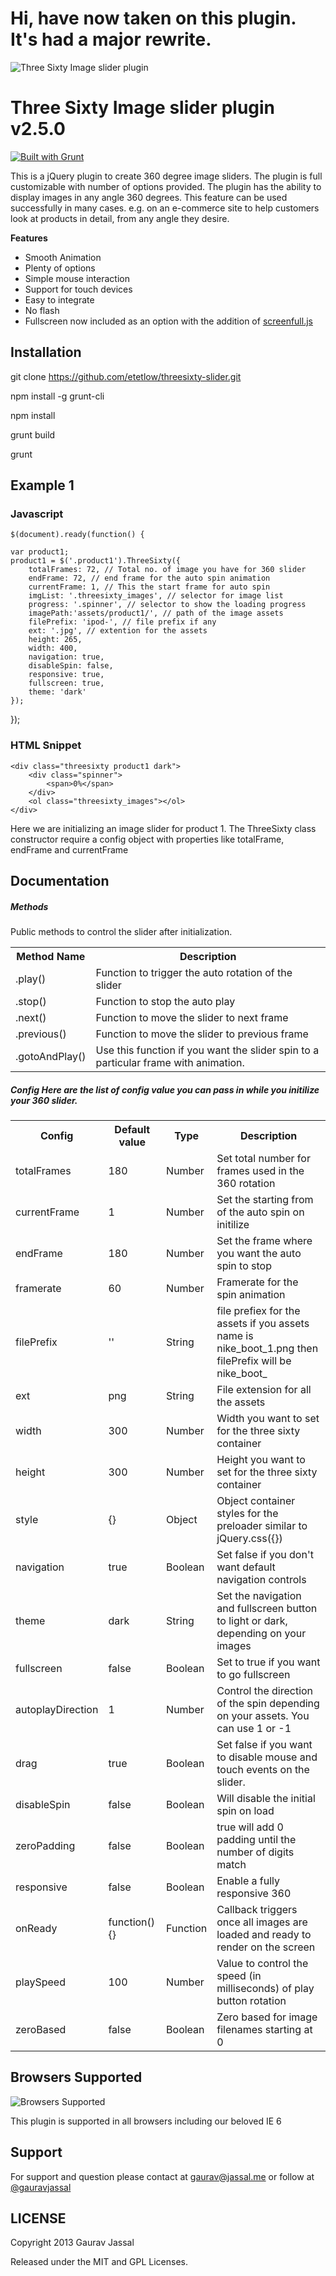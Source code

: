 # Hi, have now taken on this plugin. It's had a major rewrite.

![Three Sixty Image slider plugin](https://raw.github.com/creativeaura/threesixty-slider/master/assets/360.png)

Three Sixty Image slider plugin v2.5.0
=================
[![Built with Grunt](https://cdn.gruntjs.com/builtwith.svg)](https://gruntjs.com/)

This is a jQuery plugin to create 360 degree image sliders. The plugin is full customizable with number of options provided. The plugin has the ability to display images in any angle 360 degrees. This feature can be used successfully in many cases.
e.g. on an e-commerce site to help customers look at products in detail, from any angle they desire.

**Features**

- Smooth Animation
- Plenty of options
- Simple mouse interaction
- Support for touch devices
- Easy to integrate
- No flash
- Fullscreen now included as an option with the addition of [screenfull.js](https://sindresorhus.com/screenfull.js)

Installation
---------------------

git clone https://github.com/etetlow/threesixty-slider.git

npm install -g grunt-cli

npm install

grunt build

grunt

Example 1
---------------------
### Javascript ######
    $(document).ready(function() {

    var product1;
    product1 = $('.product1').ThreeSixty({
        totalFrames: 72, // Total no. of image you have for 360 slider
        endFrame: 72, // end frame for the auto spin animation
        currentFrame: 1, // This the start frame for auto spin
        imgList: '.threesixty_images', // selector for image list
        progress: '.spinner', // selector to show the loading progress
        imagePath:'assets/product1/', // path of the image assets
        filePrefix: 'ipod-', // file prefix if any
        ext: '.jpg', // extention for the assets
        height: 265,
        width: 400,
        navigation: true,
        disableSpin: false,
        responsive: true,
        fullscreen: true,
        theme: 'dark'
    });
});

### HTML Snippet ######

    <div class="threesixty product1 dark">
        <div class="spinner">
            <span>0%</span>
        </div>
        <ol class="threesixty_images"></ol>
    </div>


Here we are initializing an image slider for product 1. The ThreeSixty class constructor require a config object with properties like totalFrame, endFrame and currentFrame


Documentation
---------------------
##### Methods

Public methods to control the slider after initialization.
<table>
    <tr>
        <th>Method Name</th>
        <th>Description</th>
    </tr>
    <tr>
        <td>.play()</td>
        <td>Function to trigger the auto rotation of the slider</td>
    </tr>
    <tr>
        <td>.stop()</td>
        <td>Function to stop the auto play</td>
    </tr>
    <tr>
        <td>.next()</td>
        <td>Function to move the slider to next frame</td>
    </tr>
    <tr>
        <td>.previous()</td>
        <td>Function to move the slider to previous frame</td>
    </tr>
    <tr>
        <td>.gotoAndPlay()</td>
        <td>Use this function if you want the slider spin to a particular frame with animation.</td>
    </tr>
</table>

##### Config Here are the list of config value you can pass in while you initilize your 360 slider.

<table>
    <tr>
        <th>Config</th>
        <th>Default value</th>
        <th>Type</th>
        <th>Description</th>
    </tr>
    <tr>
        <td>totalFrames</td>
        <td>180</td>
        <td>Number</td>
        <td>Set total number for frames used in the 360 rotation</td>
    </tr>
    <tr>
        <td>currentFrame</td>
        <td>1</td>
        <td>Number</td>
        <td>Set the starting from of the auto spin on initilize</td>
    </tr>
    <tr>
        <td>endFrame</td>
        <td>180</td>
        <td>Number</td>
        <td>Set the frame where you want the auto spin to stop</td>
    </tr>
    <tr>
        <td>framerate</td>
        <td>60</td>
        <td>Number</td>
        <td>Framerate for the spin animation</td>
    </tr>
    <tr>
        <td>filePrefix</td>
        <td>''</td>
        <td>String</td>
        <td>file prefiex for the assets if you assets name is nike_boot_1.png then filePrefix will be nike_boot_</td>
    </tr>
    <tr>
        <td>ext</td>
        <td>png</td>
        <td>String</td>
        <td>File extension for all the assets</td>
    </tr>
    <tr>
        <td>width</td>
        <td>300</td>
        <td>Number</td>
        <td>Width you want to set for the three sixty container</td>
    </tr>
    <tr>
        <td>height</td>
        <td>300</td>
        <td>Number</td>
        <td>Height you want to set for the three sixty container</td>
    </tr>
    <tr>
        <td>style</td>
        <td>{}</td>
        <td>Object</td>
        <td>Object container styles for the preloader similar to jQuery.css({})</td>
    </tr>
    <tr>
        <td>navigation</td>
        <td>true</td>
        <td>Boolean</td>
        <td>Set false if you don't want default navigation controls</td>
    </tr>
    <tr>
        <td>theme</td>
        <td>dark</td>
        <td>String</td>
        <td>Set the navigation and fullscreen button to light or dark, depending on your images</td>
    </tr>
    <tr>
        <td>fullscreen</td>
        <td>false</td>
        <td>Boolean</td>
        <td>Set to true if you want to go fullscreen</td>
    </tr>
    <tr>
        <td>autoplayDirection</td>
        <td>1</td>
        <td>Number</td>
        <td>Control the direction of the spin depending on your assets. You can use 1 or -1</td>
    </tr>
    <tr>
        <td>drag</td>
        <td>true</td>
        <td>Boolean</td>
        <td>Set false if you want to disable mouse and touch events on the slider.</td>
    </tr>
    <tr>
        <td>disableSpin</td>
        <td>false</td>
        <td>Boolean</td>
        <td>Will disable the initial spin on load</td>
    </tr>
    <tr>
        <td>zeroPadding</td>
        <td>false</td>
        <td>Boolean</td>
        <td>true will add 0 padding until the number of digits match</td>
    </tr>
    <tr>
        <td>responsive</td>
        <td>false</td>
        <td>Boolean</td>
        <td>Enable a fully responsive 360</td>
    </tr>
    <tr>
        <td>onReady</td>
        <td>function() {}</td>
        <td>Function</td>
        <td>Callback triggers once all images are loaded and ready to render on the screen</td>
    </tr>
    <tr>
        <td>playSpeed</td>
        <td>100</td>
        <td>Number</td>
        <td>Value to control the speed (in milliseconds) of play button rotation</td>
    </tr>
    <tr>
        <td>zeroBased</td>
        <td>false</td>
        <td>Boolean</td>
        <td>Zero based for image filenames starting at 0</td>
    </tr>
</table>


Browsers Supported
---------------------
![Browsers Supported](https://raw.github.com/creativeaura/threesixty-slider/master/assets/browser_logos-64.png)

This plugin is supported in all browsers including our beloved IE 6


Support
---------------------
For support and question please contact at [gaurav@jassal.me](mailto:gaurav@jassal.me) or follow at [@gauravjassal](http://twitter.com/gauravjassal)


LICENSE
---------

Copyright 2013 Gaurav Jassal

Released under the MIT and GPL Licenses.
